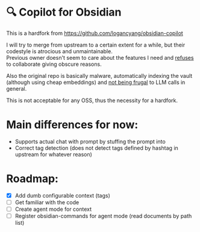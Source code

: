 # 🔍 Copilot for Obsidian

This is a hardfork from https://github.com/logancyang/obsidian-copilot

I will try to merge from upstream to a certain extent for a while, but their codestyle is atrocious and unmaintainable. <br>
Previous owner doesn't seem to care about the features I need and [refuses](https://github.com/logancyang/obsidian-copilot/issues/208#issuecomment-1889777109) to collaborate giving obscure reasons.

Also the original repo is basically malware, automatically indexing the vault (although using cheap embeddings)
and [not being frugal](https://github.com/logancyang/obsidian-copilot/blob/848d2974348c9de955b52aadc1d3fbb9ab8cb6de/src/utils.ts#L138) to LLM calls in general.

This is not acceptable for any OSS, thus the necessity for a hardfork.

# Main differences for now:

- Supports actual chat with prompt by stuffing the prompt into
- Correct tag detection (does not detect tags defined by hashtag in upstream for whatever reason)

# Roadmap:

- [x] Add dumb configurable context (tags)
- [ ] Get familiar with the code
- [ ] Create agent mode for context
- [ ] Register obsidian-commands for agent mode (read documents by path list)
